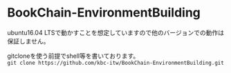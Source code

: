 # BookChain-EnvironmentBuilding 

ubuntu16.04 LTSで動かすことを想定していますので他のバージョンでの動作は保証しません。

gitcloneを使う前提でshell等を書いております。  
` git clone https://github.com/kbc-itw/BookChain-EnvironmentBuilding.git  `
